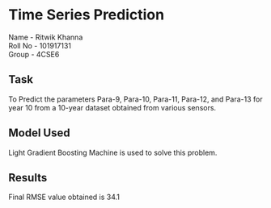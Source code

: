 # Time Series Prediction

Name - Ritwik Khanna <br>
Roll No - 101917131 <br> 
Group - 4CSE6

## Task
To Predict the parameters Para-9, Para-10, Para-11, Para-12, and Para-13 for year 10 from a 10-year dataset obtained from various sensors.

## Model Used
Light Gradient Boosting Machine is used to solve this problem.

## Results
Final RMSE value obtained is 34.1
